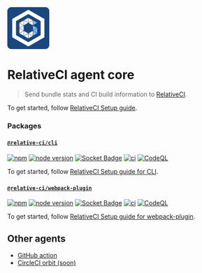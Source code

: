 <a href="https://relative-ci.com">
  <img alt="RelativeCI" src="https://raw.githubusercontent.com/relative-ci/agent/master/assets/relative-ci--logo.png" width="96" />
</a>

# RelativeCI agent core

> Send bundle stats and CI build information to [RelativeCI](https://relative-ci.com?utm_source=github&utm_medium=agent).

To get started, follow [RelativeCI Setup guide](https://relative-ci.com/documentation/setup?utm_source=github-agent).

### Packages

#### [`@relative-ci/cli`](https://github.com/relative-ci/agent/tree/master/packages/cli)

[![npm](https://img.shields.io/npm/v/@relative-ci/cli.svg)](https://www.npmjs.com/package/@relative-ci/cli)
[![node version](https://img.shields.io/node/v/@relative-ci/cli.svg)](https://www.npmjs.com/package/@relative-ci/cli)
[![Socket Badge](https://socket.dev/api/badge/npm/package/@relative-ci/cli)](https://socket.dev/npm/package/@relative-ci/cli)
[![ci](https://github.com/relative-ci/agent/actions/workflows/ci.yml/badge.svg)](https://github.com/relative-ci/agent/actions/workflows/ci.yml)
[![CodeQL](https://github.com/relative-ci/agent/actions/workflows/codeql.yml/badge.svg)](https://github.com/relative-ci/agent/actions/workflows/codeql.yml)

To get started, follow [RelativeCI Setup guide for CLI](https://relative-ci.com/documentation/setup/agent/cli?utm_source=github&utm_medium=agent).

#### [`@relative-ci/webpack-plugin`](https://github.com/relative-ci/agent/tree/master/packages/webpack-plugin)

[![npm](https://img.shields.io/npm/v/@relative-ci/webpack-plugin.svg)](https://www.npmjs.com/package/@relative-ci/webpack-plugin)
[![node version](https://img.shields.io/node/v/@relative-ci/webpack-plugin.svg)](https://www.npmjs.com/package/@relative-ci/webpack-plugin)
[![Socket Badge](https://socket.dev/api/badge/npm/package/@relative-ci/webpack-plugin)](https://socket.dev/npm/package/@relative-ci/webpack-plugin)
[![ci](https://github.com/relative-ci/agent/actions/workflows/ci.yml/badge.svg)](https://github.com/relative-ci/agent/actions/workflows/ci.yml)
[![CodeQL](https://github.com/relative-ci/agent/actions/workflows/codeql.yml/badge.svg)](https://github.com/relative-ci/agent/actions/workflows/codeql.yml)

To get started, follow [RelativeCI Setup guide for webpack-plugin](https://relative-ci.com/documentation/setup/agent/webpack-plugin?utm_source=github&utm_medium=agent).

## Other agents

- [GitHub action](https://github.com/relative-ci/cli-action)
- [CircleCI orbit (soon)](https://github.com/relative-ci/roadmap/issues/46)

